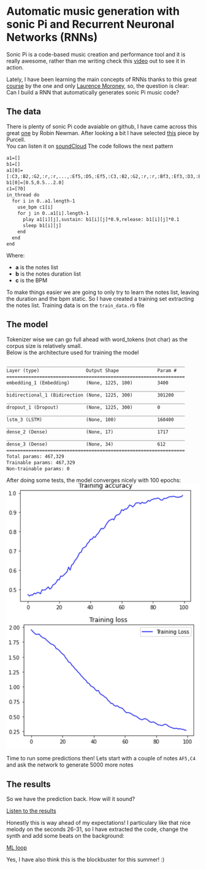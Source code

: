 # Automatic music generation with sonic Pi and Recurrent Neuronal Networks (RNNs)

Sonic Pi is a code-based music creation and performance tool and it is really awesome, rather than me writing check this
[video](https://www.youtube.com/watch?v=G1m0aX9Lpts) out to see it in action.

Lately, I have been learning the main concepts of RNNs thanks to this great [course](https://www.coursera.org/specializations/tensorflow-in-practice)  by the one and only [Laurence Moroney](http://www.laurencemoroney.com/), so, the question is clear:
Can I build a RNN that automatically generates sonic Pi music code?

## The data

There is plenty of sonic Pi code avaiable on github, I have came across this great [one](https://gist.github.com/rbnpi) by Robin Newman. After looking a bit I have selected [this](https://gist.github.com/rbnpi/8785fd93087ca115ff2799f8bd72153c) piece by Purcell.  
You can listen it on [soundCloud](https://soundcloud.com/user-195236670/play-purcell)
The code follows the next pattern
```
a1=[]
b1=[]
a1[0]=[:C3,:B2,:G2,:r,:r,...,:Ef5,:D5,:Ef5,:C3,:B2,:G2,:r,:r,:Bf3,:Ef3,:D3,:B2,:C3,:Ef3,:F3,:G3,:r]
b1[0]=[0.5,0.5...2.0]
c1=[70]
in_thread do
  for i in 0..a1.length-1
    use_bpm c1[i]
    for j in 0..a1[i].length-1
      play a1[i][j],sustain: b1[i][j]*0.9,release: b1[i][j]*0.1
      sleep b1[i][j]
    end
  end
end
```
Where:

* **a** is the notes list
* **b** is the notes duration list
* **c** is the BPM  

To make things easier we are going to only try to learn the notes list, leaving the duration and the bpm static. So I have created a training set extracting the notes list. Training data is on the ```train_data.rb``` file

## The model

Tokenizer wise we can go full ahead with word_tokens (not char) as the corpus size is relatively small.  
Below is the architecture used for training the model
```
_________________________________________________________________
Layer (type)                 Output Shape              Param #   
=================================================================
embedding_1 (Embedding)      (None, 1225, 100)         3400      
_________________________________________________________________
bidirectional_1 (Bidirection (None, 1225, 300)         301200    
_________________________________________________________________
dropout_1 (Dropout)          (None, 1225, 300)         0         
_________________________________________________________________
lstm_3 (LSTM)                (None, 100)               160400    
_________________________________________________________________
dense_2 (Dense)              (None, 17)                1717      
_________________________________________________________________
dense_3 (Dense)              (None, 34)                612       
=================================================================
Total params: 467,329
Trainable params: 467,329
Non-trainable params: 0
```
After doing some tests, the model converges nicely with 100 epochs:
![training metrics](images/metrics.png) 

Time to run some predictions then! Lets start with a couple of notes ```AF5,C4``` and ask the network to generate 5000 more notes

## The results

So we have the prediction back. How will it sound? 

[Listen to the results](https://soundcloud.com/luis-velasco-11/full-ml-melody)

Honestly this is way ahead of my expectations! I particulary like that nice melody on the seconds 26-31, so I have extracted the code, change the synth and add some beats on the background:

[ML loop](https://soundcloud.com/luis-velasco-11/machine-learnig-created-loop)

Yes, I have also think this is the blockbuster for this summer! :)




